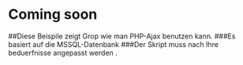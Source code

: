# Coming soon
##Diese Beispile zeigt Grop wie man PHP-Ajax benutzen kann. 
###Es basiert auf die MSSQL-Datenbank
###Der Skript muss nach Ihre beduerfnisse angepasst werden .
